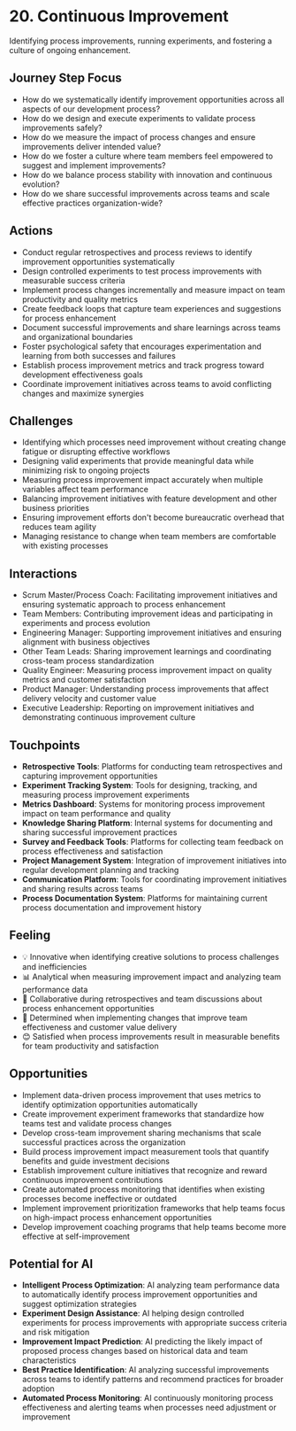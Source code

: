 # 20. Continuous Improvement

Identifying process improvements, running experiments, and fostering a culture of ongoing enhancement.

## Journey Step Focus

- How do we systematically identify improvement opportunities across all aspects of our development process?
- How do we design and execute experiments to validate process improvements safely?
- How do we measure the impact of process changes and ensure improvements deliver intended value?
- How do we foster a culture where team members feel empowered to suggest and implement improvements?
- How do we balance process stability with innovation and continuous evolution?
- How do we share successful improvements across teams and scale effective practices organization-wide?

## Actions

- Conduct regular retrospectives and process reviews to identify improvement opportunities systematically
- Design controlled experiments to test process improvements with measurable success criteria
- Implement process changes incrementally and measure impact on team productivity and quality metrics
- Create feedback loops that capture team experiences and suggestions for process enhancement
- Document successful improvements and share learnings across teams and organizational boundaries
- Foster psychological safety that encourages experimentation and learning from both successes and failures
- Establish process improvement metrics and track progress toward development effectiveness goals
- Coordinate improvement initiatives across teams to avoid conflicting changes and maximize synergies

## Challenges

- Identifying which processes need improvement without creating change fatigue or disrupting effective workflows
- Designing valid experiments that provide meaningful data while minimizing risk to ongoing projects
- Measuring process improvement impact accurately when multiple variables affect team performance
- Balancing improvement initiatives with feature development and other business priorities
- Ensuring improvement efforts don't become bureaucratic overhead that reduces team agility
- Managing resistance to change when team members are comfortable with existing processes

## Interactions

- Scrum Master/Process Coach: Facilitating improvement initiatives and ensuring systematic approach to process enhancement
- Team Members: Contributing improvement ideas and participating in experiments and process evolution
- Engineering Manager: Supporting improvement initiatives and ensuring alignment with business objectives
- Other Team Leads: Sharing improvement learnings and coordinating cross-team process standardization
- Quality Engineer: Measuring process improvement impact on quality metrics and customer satisfaction
- Product Manager: Understanding process improvements that affect delivery velocity and customer value
- Executive Leadership: Reporting on improvement initiatives and demonstrating continuous improvement culture

## Touchpoints

- **Retrospective Tools**: Platforms for conducting team retrospectives and capturing improvement opportunities
- **Experiment Tracking System**: Tools for designing, tracking, and measuring process improvement experiments
- **Metrics Dashboard**: Systems for monitoring process improvement impact on team performance and quality
- **Knowledge Sharing Platform**: Internal systems for documenting and sharing successful improvement practices
- **Survey and Feedback Tools**: Platforms for collecting team feedback on process effectiveness and satisfaction
- **Project Management System**: Integration of improvement initiatives into regular development planning and tracking
- **Communication Platform**: Tools for coordinating improvement initiatives and sharing results across teams
- **Process Documentation System**: Platforms for maintaining current process documentation and improvement history

## Feeling

- 💡 Innovative when identifying creative solutions to process challenges and inefficiencies
- 📊 Analytical when measuring improvement impact and analyzing team performance data
- 🤝 Collaborative during retrospectives and team discussions about process enhancement opportunities
- 🎯 Determined when implementing changes that improve team effectiveness and customer value delivery
- 😊 Satisfied when process improvements result in measurable benefits for team productivity and satisfaction

## Opportunities

- Implement data-driven process improvement that uses metrics to identify optimization opportunities automatically
- Create improvement experiment frameworks that standardize how teams test and validate process changes
- Develop cross-team improvement sharing mechanisms that scale successful practices across the organization
- Build process improvement impact measurement tools that quantify benefits and guide investment decisions
- Establish improvement culture initiatives that recognize and reward continuous improvement contributions
- Create automated process monitoring that identifies when existing processes become ineffective or outdated
- Implement improvement prioritization frameworks that help teams focus on high-impact process enhancement opportunities
- Develop improvement coaching programs that help teams become more effective at self-improvement

## Potential for AI

- **Intelligent Process Optimization**: AI analyzing team performance data to automatically identify process improvement opportunities and suggest optimization strategies
- **Experiment Design Assistance**: AI helping design controlled experiments for process improvements with appropriate success criteria and risk mitigation
- **Improvement Impact Prediction**: AI predicting the likely impact of proposed process changes based on historical data and team characteristics
- **Best Practice Identification**: AI analyzing successful improvements across teams to identify patterns and recommend practices for broader adoption
- **Automated Process Monitoring**: AI continuously monitoring process effectiveness and alerting teams when processes need adjustment or improvement